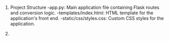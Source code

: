 1. Project Structure
-app.py: Main application file containing Flask routes and conversion logic.
-templates/index.html: HTML template for the application's front end.
-static/css/styles.css: Custom CSS styles for the application.

2. 
